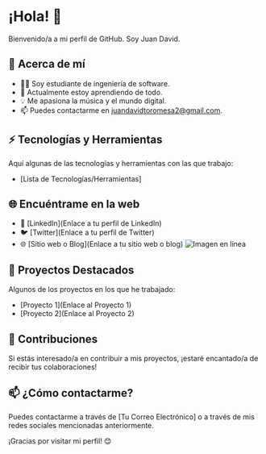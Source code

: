 # ¡Hola! 👋

Bienvenido/a a mi perfil de GitHub. Soy Juan David.

## 🚀 Acerca de mí

- 👨‍💻 Soy estudiante de ingeniería de software.
- 🌱 Actualmente estoy aprendiendo de todo.
- 💡 Me apasiona la música y el mundo digital.
- 📫 Puedes contactarme en juandavidtoromesa2@gmail.com.

## ⚡ Tecnologías y Herramientas

Aquí algunas de las tecnologías y herramientas con las que trabajo:

- [Lista de Tecnologías/Herramientas]

## 🌐 Encuéntrame en la web

- 💼 [LinkedIn](Enlace a tu perfil de LinkedIn)
- 🐦 [Twitter](Enlace a tu perfil de Twitter)
- 🌐 [Sitio web o Blog](Enlace a tu sitio web o blog)
![Imagen en línea]([https://url_de_la_imagen.com/imagen.jpg](https://th.bing.com/th/id/OIP.6REgfFX8XvMdX_XQ15Z6gQHaHZ?rs=1&pid=ImgDetMain))

## 📂 Proyectos Destacados

Algunos de los proyectos en los que he trabajado:

- [Proyecto 1](Enlace al Proyecto 1)
- [Proyecto 2](Enlace al Proyecto 2)

## 🤝 Contribuciones

Si estás interesado/a en contribuir a mis proyectos, ¡estaré encantado/a de recibir tus colaboraciones!

## 📫 ¿Cómo contactarme?

Puedes contactarme a través de [Tu Correo Electrónico] o a través de mis redes sociales mencionadas anteriormente.

¡Gracias por visitar mi perfil! 😊

